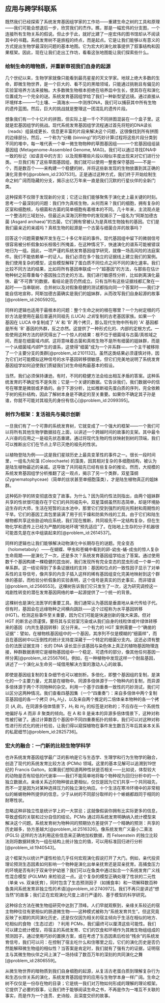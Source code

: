 ## 应用与跨学科联系

既然我们已经探索了系统发育基因组学家的工作坊——重建生命之树的工具和原理——我们可能会想退后一步，欣赏我们的杰作。瞧，那是一幅宏伟的分支图，一个连接所有生物关系的假说。但止步于此，就好比建了一座宏伟的图书馆却从不阅读其中的书籍。系统发育树不是旅程的终点，而是起点。它是让我们能够以有意义的方式提出生物学最深刻问题的基本地图。它为宏大的演化故事提供了叙事结构和因果框架。因此，现在让我们走出工作坊，看看这张地图能让我们探索些什么。

### 绘制生命的暗物质，并重新审视我们自身的起源

几个世纪以来，生物学家就像只能看到最亮星星的天文学家。地球上绝大多数的生命，即微生物世界，是一个巨大的、看不见的黑暗领域，只能通过挑剔且有偏见的实验室培养方法来接触。大多数微生物根本拒绝在培养皿中生长，使其存在和演化位置成为一个完全的谜。系统发育基因组学给了我们一种新型望远镜。通过直接从环境样本——一勺土壤、一滴海水——中测序DNA，我们可以捕获其中所有生物的遗传蓝图。然后，巨大的挑战就是整理这一团混乱的遗传片段。

想象我们有一个十亿片的拼图，但实际上是一千个不同拼图混装在一个盒子里。这就是宏基因组学的挑战。现代系统发育基因组学流程通过首先将短的DNA读长（reads）组装成更长、信息更丰富的片段来解决这个问题，这很像找到所有拼图的边缘部分。然后，一个称为“分箱 (binning)”的巧妙计算过程将这些片段分类到不同的堆中，每一堆代表一个单一微生物物种的草图基因组——一个宏基因组组装基因组 (Metagenome-Assembled Genome, MAG)。我们可以通过寻找DNA中一致的标记（如语言中的方言）以及观察哪些片段以相似丰度出现来对它们进行分类。一旦我们有了这些草图基因组，我们就可以使用一整套保守基因——不是一个，而是数百个——来构建一个稳健的树，并将这些新发现的生物放置到其正确的演化背景中[@problem_id:2307531]。正是通过这种方式，我们终于开始绘制生命之树广阔而隐藏的分支，揭示出亿万年来一直是我们沉默的行星伙伴的全新门类。

这种探索不仅限于发现新的分支；它还让我们能够聚焦于演化史上最关键的时刻。思考一个最深刻的问题：我们作为真核生物，从何而来？我们的细胞，拥有复杂的区室和细胞核，与细菌和古菌的简单细胞有着根本的不同。几十年来，主流观点是一个整洁的三域划分。但最近从深海沉积物中的发现揭示了一组名为“阿斯加德古菌 (Asgard archaea)”的古菌，它们拥有曾被认为是真核生物独有的基因。它们是我们最亲近的亲戚吗？真核生物的起源是一个古菌与细菌合并的故事吗？

回答这个问题需要解开发生在二十多亿年前的事件。现代基因组中留下的微弱信号很容易被分析假象如长枝吸引所掩盖，在这种情况下，快速演化的谱系可能被错误地归为一组。因此，一项严谨的系统发育基因组学研究，就像一场高风险的法庭案件。我们不能依赖单一的证人。我们必须在多个独立的证据线上建立我们的案例。我们使用复杂的模型，这些模型解释了蛋白质不同位点之间不同的演化速率。我们比较不同方法的结果，比如将所有基因串联成一个“超基因”的方法，与那些在估计物种树之前尊重每个基因独立历史的方法。我们进行敏感性分析，比如剥离演化最快、最“不可靠”的数据，看结论是否仍然成立。只有当所有这些证据线都汇聚在一起时——当串联树、合并树以及对假象稳健的测试都指向同一个答案时——我们才能自信地宣称，阿斯加德古菌确实是我们的姐妹群，从而改写我们自身起源的故事[@problem_id:2605920]。

同样的逻辑也适用于最根本的问题：整个生命之树的根在哪里？一个为树定根的巧妙方法是使用在最后普遍共同祖先 (LUCA) *之前*复制的古老基因家族。如果一个基因在 LUCA 中复制成了 'A' 和 'B' 两个拷贝，那么现代生物中所有的 'A' 基因都是所有 'B' 基因的外群，反之亦然。这提供了一种形式化的、内部的定根方式。一些使用这种方法的研究得出了一个惊人的结果：根不位于细菌域与古菌/真核域之间，而是在细菌域*内部*。这将意味着古菌和真核生物不是所有细菌的姐妹群，而是一个从细菌域*内部*产生的谱系，这使得“细菌”成为一个并系群——一个主干被移除了一个主要分支的类群[@problem_id:2101132]。虽然这类结果必须谨慎对待，因为它们对可能模拟这种信号的水平基因转移很敏感，但它们完美地说明了系统发育基因组学如何迫使我们质疑我们对生命结构最基本的假设。

当然，我们必须保持谦逊。有时，不同的稳健方法会给出相互矛盾的答案。这种系统发育的不确定性不是失败；它是一个关键的数据。它告诉我们，我们数据中的信号在哪里是微弱或矛盾的。由于下游分析，比如推断祖先蛋白质的序列，完全依赖于树的拓扑结构，因此了解树本身是不确定的至关重要。如果你不确定其子孙是谁，你就不可能对其祖先的身份有信心[@problem_id:2099395]。

### 树作为框架：复活祖先与揭示创新

一旦我们有了一个可靠的系统发育树，它就变成了一个强大的框架——一个我们可以将所有其他生物学数据挂在上面，以讲述一个跨越时间的故事的支架。其中最令人兴奋的应用之一是祖先状态重建。通过将现代生物的性状映射到树的顶端，我们可以推断出它们在节点上早已灭绝的祖先的性状。

以植物登陆为例——这是我们星球历史上最具变革性的事件之一。很长一段时间里，一组名为轮藻 (Coleochaete) 的藻类，因其相对复杂的多细胞结构，被认为是陆生植物最近的亲戚。这导致了共同祖先已经有些复杂的推论。然而，大规模的系统发育基因组学分析推翻了这一观点，揭示了另一个类群，双星藻纲 (Zygnematophyceae)（简单的丝状甚至单细胞藻类），才是陆生植物真正的姐妹群。

这种拓扑学的转变彻底改变了故事。为什么？因为简约性法则指出，由两个姐妹群共享的性状很可能存在于它们的共同祖先中。双星藻纲虽然形态简单，却是环境胁迫生存的大师，生活在短暂的淡水池中，那里它们受到强烈的阳光照射和周期性的干旱。它们的基因工具包里装满了用于抗干燥和防紫外线的工具。由于它们和陆生植物都共享这些胁迫响应系统，我们现在推断，共同祖先不一定结构复杂，但在生物化学和遗传上已经为严酷的陆地环境“预先适应”了。在陆地上生存的分子机器很可能首先是在水中组装起来的[@problem_id:2614537]。

同样的逻辑也让我们能够解决动物演化中长期存在的谜题。完全变态（holometaboly）——在蝴蝶、甲虫和苍蝇中看到的卵-幼虫-蛹-成虫的惊人复杂生命周期——是演化了一次，还是多次？系统发育基因组学给出了答案。通过使用数千个基因构建一棵稳健的昆虫树，我们发现所有完全变态的昆虫形成一个单一的单系群。这一结论得到了多条证据线的支持：基因和位点的一致性因子显示了对单系性的主导信号，像共享的内含子插入这样的稀有基因组变化完美地映射到这个群体的基部，而检验分析假象的实验表明，这个信号是真实的历史事实，而非错误[@problem_id:2566553]。这棵树告诉我们它只发生了一次，这为研究调控这一戏剧性转变的潜在发育基因网络的单一起源提供了一个统一的背景。

这棵树也是演化法医学的重要工具。我们通常认为基因是垂直地从亲代传给子代。但有时，基因会在远缘物种之间横向跳跃——这个过程称为水平基因转移 (HGT)。检测这些事件至关重要，因为它们可能是快速创新的强大来源。但对 HGT 的断言必须谨慎，要将其与实验室污染或从我们自身的线粒体或叶绿体转移来的基因（内共生基因转移）区分开来。一个有力的 HGT 案例需要一个“确凿的证据”：譬如，在植物核基因组中的一个基因，其序列不仅是模糊的“细菌样”，而且在基因树中以压倒性的统计支持度深藏于一个特定的细菌分支内。这还必须有整合的法医证据支持：长的 DNA 读长显示该基因与染色体上真正的植物基因物理连接，种群数据表明它是植物基因组中一个稳定、可遗传的部分，像其他任何基因一样分离[@problem_id:2556766]。例如，在一种植物中发现这样一个耐盐基因，讲述了一个演化从生命另一域借用解决方案的激动人心的故事。

即使是基因组复制的复杂细节也可以被剖析。多倍化，即整个基因组的复制，是演化的一个主要力量，尤其是在植物中。同源多倍体源于一个物种内的复制，而异源多倍体源于两个不同物种的杂交。利用一个基于四重奏一致性的巧妙测试，我们可以区分这两种情况。我们查看四基因集（一个“四重奏”）：来自多倍体中两个复制亚基因组的各一个拷贝 ($H_1, H_2$)，以及来自两个推定的二倍体亲本物种的各一个拷贝 ($A, B$)。在同源多倍体情景下，$H_1$ 和 $H_2$ 的标签是对称的；不应存在一个系统性地偏好与 $A$ 而非 $B$ 聚类的倾向。在 A 和 B 是亲本的异源多倍体情景下，这种对称性被打破了。通过计算数百个基因中不同四重奏拓扑的频率，我们可以对这种对称性进行形式化的统计检验，让我们得以窥探植物在事件发生数百万年后其亲本关系的私密细节[@problem_id:2825736]。

### 宏大的融合：一门新的比较生物学科学

也许系统发育基因组学最广泛的影响是它与生态学、生理学和行为生物学的融合，创造了现代的系统发育比较方法 (PCMs) 领域。这里的基本见解可以追溯到19世纪的 Francis Galton。如果我们想知道两种性状是否相关——比如说，体型较大的动物是否有较低的代谢率——我们不能简单地将每个物种视为回归分析中的一个独立数据点。亲缘关系近的物种彼此更相似，仅仅是因为它们共享一个共同祖先，而不一定是因为对某种选择压力的独立演化响应。十个生活在寒冷环境中的非常相似的蜥蜴物种所提供的信息，少于从树的不同部分取样的十个蜥蜴都趋同于相同的耐寒性状。

忽略这种非独立性是统计学上的一大禁忌；这就像假装你拥有比实际更多的信息，导致虚假的关联和过分自信的结论。PCMs 通过将系统发育明确纳入统计模型来解决这个问题。系统发育树为物种间的预期协方差提供了一个精确的预测：共享的历史越多，协方差越大[@problem_id:2516326]。像系统发育广义最小二乘法 (PGLS) 这样的方法利用这些信息来正确地加权数据，而 Felsenstein 的独立比较法则将数据转换为一组在结构上统计独立的值，可以用标准回归进行分析[@problem_id:1940543]。

这个框架为以统计严谨性检验几乎任何宏观演化假说打开了大门。例如，亲代投资理论预测生态因素如何影响一个物种是演化出单亲抚育还是双亲抚育。高捕食压力的环境是否有利于双亲守护幼崽？我们可以在鱼类中通过拟合一个系统发育广义线性混合模型 (PGLMM) 来检验这一点。这个复杂的模型正确处理了性状的二元性（单亲 vs. 双亲抚育），同时包含了生态预测因子（如捕食率）和一项解释数百种鱼类间系统发育非独立性的术语[@problem_id:2740972]。我们不再只是讲述“想当然”的故事；我们正在宏观演化尺度上进行严谨的、基于模型的科学研究。

这种综合方法在微生物组研究中达到了顶峰。人们早就观察到，亲缘关系较近的宿主物种往往有更相似的肠道微生物——这种模式被称为“系统发育共生”。但这究竟反映了长期的共同演化历史，还是仅仅因为相关的宿主倾向于生活在相似的地方、吃相似的食物（生态过滤）？利用 PCMs，我们最终可以厘清这些可能性。我们可以建立统计模型，将宿主的系统发育、它们的饮食和环境作为其微生物组组成的预测因子。通过使用巧妙的置换方案，或在考虑了生态因素后检验“残余”的系统发育信号，我们可以问：在控制了宿主吃什么和住哪里之后，它们的演化历史是否仍然能解释微生物组的相似性？当答案是肯定时，我们就有了强有力的证据，证明宿主与其微生物伙伴之间上演了一场持续了数百万年的深刻的共同演化之舞[@problem_id:2806559]。

从微生物世界的暗物质到我们自身细胞的起源，从复活古老蛋白质到理解复杂行为和生态伙伴关系的演化，系统发育基因组学的应用与生物学本身一样广阔。生命之树不仅仅是一份存在物的目录；它是统一我们对万物如何形成的理解的理论框架。它提供了必要的叙事，让我们终于能够阅读生命之书，不再是作为一堆互不关联的事实，而是作为一个连贯、史诗般、且深度交织的故事。